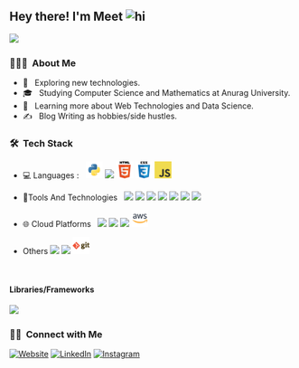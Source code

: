 
## Hey there! I'm Meet  <img src="https://user-images.githubusercontent.com/1303154/88677602-1635ba80-d120-11ea-84d8-d263ba5fc3c0.gif" width="28px" alt="hi">

![](https://komarev.com/ghpvc/?username=mv1249)

<h3> 👨🏻‍💻 &nbsp;About Me </h3>

- 🤔 &nbsp; Exploring new technologies.
- 🎓 &nbsp; Studying Computer Science and Mathematics at Anurag University.
- 🌱 &nbsp; Learning more about Web Technologies and Data Science.
- ✍️ &nbsp; Blog Writing as hobbies/side hustles.

<h3> 🛠 &nbsp;Tech Stack</h3>


- 💻 Languages : &nbsp;
   <code><img height="30" src="https://raw.githubusercontent.com/github/explore/80688e429a7d4ef2fca1e82350fe8e3517d3494d/topics/python/python.png"></code>
  <code><img height="30" src="https://cdn.iconscout.com/icon/free/png-512/c-programming-569564.png"></code>
  <code><img height="30" src="https://raw.githubusercontent.com/github/explore/80688e429a7d4ef2fca1e82350fe8e3517d3494d/topics/html/html.png"></code>
  <code><img height="30" src="https://raw.githubusercontent.com/github/explore/80688e429a7d4ef2fca1e82350fe8e3517d3494d/topics/css/css.png"></code>
  <code><img height="30" src="https://raw.githubusercontent.com/github/explore/80688e429a7d4ef2fca1e82350fe8e3517d3494d/topics/javascript/javascript.png"></code>
 
- 🔧Tools And Technologies &nbsp;
    <code><img height="30" src="https://upload.wikimedia.org/wikipedia/commons/thumb/0/05/Scikit_learn_logo_small.svg/1280px-Scikit_learn_logo_small.svg.png"></code>
  <code><img height="30" src="https://numpy.org/images/logos/numpy.svg"></code>
  <code><img height="30" src="https://upload.wikimedia.org/wikipedia/commons/thumb/2/22/Pandas_mark.svg/1200px-Pandas_mark.svg.png"></code>
  <code><img height="30" src="https://upload.wikimedia.org/wikipedia/commons/thumb/8/84/Matplotlib_icon.svg/1200px-Matplotlib_icon.svg.png"></code>
  <code><img height="30" src="https://upload.wikimedia.org/wikipedia/commons/thumb/2/2d/Tensorflow_logo.svg/1200px-Tensorflow_logo.svg.png"></code>
  <code><img height="30" src="https://icon2.cleanpng.com/20180802/iwp/kisspng-flask-by-example-python-web-framework-bottle-lico-softwares-websites-press-services-product-5b634c8e416770.5741331515332343182679.jpg"></code>
  <code><img height="30" src="https://icon-library.com/images/django-icon/django-icon-0.jpg"></code>

- 🌐  Cloud Platforms &nbsp;
  <code><img height="30" src="https://colab.research.google.com/img/colab_favicon_256px.png"></code>
  <code><img height="30" src="https://image.flaticon.com/icons/png/512/873/873120.png"></code>
  <code><img height="30" src="https://avatars2.githubusercontent.com/u/2810941?v=3&s=96"></code>
  <code><img height="30" src="https://raw.githubusercontent.com/github/explore/80688e429a7d4ef2fca1e82350fe8e3517d3494d/topics/aws/aws.png"></code>
 
 
 
- Others 
<code><img height="30" src="https://upload.wikimedia.org/wikipedia/commons/thumb/9/9a/Visual_Studio_Code_1.35_icon.svg/1024px-Visual_Studio_Code_1.35_icon.svg.png"></code>
<code><img height="30" src="https://www.psych.mcgill.ca/labs/mogillab/anaconda2/pkgs/anaconda-navigator-1.4.3-py27_0/lib/python2.7/site-packages/anaconda_navigator/static/images/anaconda-icon-1024x1024.png"></code>
<code><img height="30" src="https://raw.githubusercontent.com/github/explore/80688e429a7d4ef2fca1e82350fe8e3517d3494d/topics/git/git.png"></code>


<br/>








#### Libraries/Frameworks




<a href="https://github.com/mv1249">
  <img height="180em" src="https://github-readme-stats.vercel.app/api/top-langs/?username=mv1249&theme=buefy&layout=compact" />
</a>

<br/>

<h3> 🤝🏻 &nbsp;Connect with Me </h3>

<p>
  <a href="https://geekscode.herokuapp.com/"><img alt="Website" src="https://img.shields.io/badge/Website-geekscode-blue?style=flat-square&logo=google-chrome"></a>
  <a href="https://www.linkedin.com/in/meet-vardoriya-9aab711a3/"><img alt="LinkedIn" src="https://img.shields.io/badge/LinkedIn-%20Meet%20Vaddoriya-blue?style=flat-square&logo=linkedin"></a>
  <a href="https://www.instagram.com/mv_1249/"><img alt="Instagram" src="https://img.shields.io/badge/Instagram-mv1249-blue?style=flat-square&logo=instagram"></a>
  
</p>

